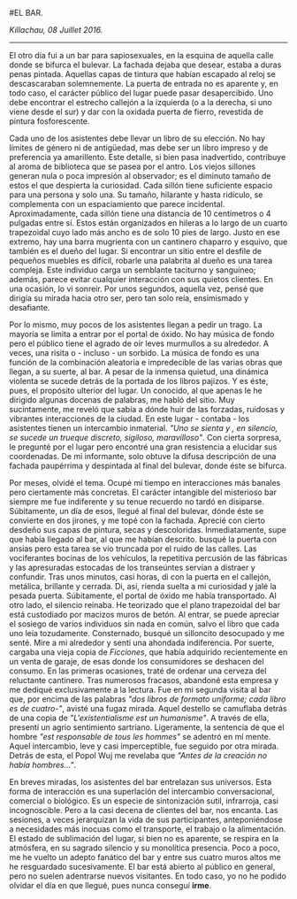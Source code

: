 
#EL BAR.

_Killachau, 08 Juillet 2016._

***


El otro día fui a un bar para sapiosexuales, en la esquina de aquella calle donde se bifurca el bulevar. La fachada dejaba que desear, estaba a duras penas pintada. Aquellas capas de tintura que habían escapado al reloj se descascaraban solemnemente. La puerta de entrada no es aparente y, en todo caso, el carácter público del lugar puede pasar desapercibido. Uno debe encontrar el estrecho callejón a la izquierda (o a la derecha, si uno viene desde el sur) y dar con la oxidada puerta de fierro, revestida de pintura fosforescente.

Cada uno de los asistentes debe llevar un libro de su elección. No hay límites de género ni de antigüedad, mas debe ser un libro impreso y de preferencia ya amarillento. Este detalle, si bien pasa inadvertido, contribuye al aroma de biblioteca que se pasea por el antro. Los viejos sillones generan nula o poca impresión al observador; es el diminuto tamaño de estos el que despierta la curiosidad. Cada sillón tiene suficiente espacio para una persona y solo una. Su tamaño, hilarante y hasta ridículo, se complementa con un espaciamiento que parece incidental. Aproximadamente, cada sillón tiene una distancia de 10 centímetros o 4 pulgadas entre sí. Estos están organizados en hileras a lo largo de un cuarto trapezoidal cuyo lado más ancho es de solo 10 pies de largo. Justo en ese extremo, hay una barra mugrienta con un cantinero chaparro y esquivo, que también es el dueño del lugar. Si encontrar un sitio entre el desfile de pequeños muebles es difícil, robarle una palabrita al dueño es una tarea compleja. Este individuo carga un semblante taciturno y sanguíneo; además, parece evitar cualquier interacción con sus quietos clientes. En una ocasión, lo vi sonreír. Por unos segundos, aquella vez, pensé que dirigía su mirada hacia otro ser, pero tan solo reía, ensimismado y desafiante. 

Por lo mismo, muy pocos de los asistentes llegan a pedir un trago. La mayoría se limita a entrar por el portal de óxido. No hay música de fondo pero el público tiene el agrado de oír leves murmullos a su alrededor. A veces, una risita o - incluso - un sorbido. La música de fondo es una función de la combinación aleatoria e impredecible de las varias obras que llegan, a su suerte, al bar. A pesar de la inmensa quietud, una dinámica violenta se sucede detrás de la portada de los libros pajizos. Y es éste, pues, el propósito ulterior del lugar. Un conocido, al que apenas le he dirigido algunas docenas de palabras, me habló del sitio. Muy sucintamente, me reveló que sabía a dónde huir de las forzadas, ruidosas y vibrantes interacciones de la ciudad. En este lugar - contaba - los asistentes tienen un intercambio inmaterial. *"Uno se sienta y , en silencio, se sucede un trueque discreto, sigiloso, maravilloso"*. Con cierta sorpresa, le pregunté por el lugar pero encontré una gran resistencia a elucidar sus coordenadas. De mi informante, solo obtuve la difusa descripción de una fachada paupérrima y despintada al final del bulevar, donde éste se bifurca.

Por meses, olvidé el tema. Ocupé mi tiempo en interacciones más banales pero ciertamente más concretas. El carácter intangible del misterioso bar siempre me fue indiferente y su tenue recuerdo no tardó en disiparse. Súbitamente, un día de esos, llegué al final del bulevar, dónde éste se convierte en dos jirones, y me topé con la fachada. Aprecié con cierto desdeño sus capas de pintura, secas y descoloridas. Inmediatamente, supe que había llegado al bar, al que me habían descrito. busqué la puerta con ansias pero esta tarea se vio truncada por el ruido de las calles. Las vociferantes bocinas de los vehículos, la repetitiva percusión de las fábricas y las apresuradas estocadas de los transeúntes servían a distraer y confundir. Tras unos minutos, casi horas, di con la puerta en el callejón,  metálica, brillante y cerrada. Di, así, rienda suelta a mi curiosidad y jalé la pesada puerta. Súbitamente, el portal de óxido me había transportado. Al otro lado, el silencio reinaba. He teorizado que el plano trapezoidal del bar está custodiado por macizos muros de betón. Al entrar, se puede apreciar el sosiego de varios individuos sin nada en común, salvo el libro que cada uno leía tozudamente. Consternado, busqué un silloncito desocupado y me senté. Mire a mi alrededor y sentí una ahondada indiferencia. Por suerte, cargaba una vieja copia de *Ficciones*, que había adquirido recientemente en un venta de garaje, de esas donde los consumidores se deshacen del consumo. En las primeras ocasiones, traté de ordenar una cerveza del reluctante cantinero. Tras numerosos fracasos, abandoné esta empresa y me dediqué exclusivamente a la lectura. Fue en mi segunda visita al bar que, por encima de las palabras *"dos libros de formato uniforme; cada libro es de cuatro-"*, avisté una fugaz mirada. Aquel destello se camuflaba detrás de una copia de *"L'existentialisme est un humanisme"*. A través de ella, presentí un agrio sentimiento sartriano. Ligeramente, la sentencia de que el hombre *"est responsable de tous les hommes"* se adentró en mí mente. Aquel intercambio, leve y casi imperceptible, fue seguido por otra mirada. Detrás de esta, el Popol Wuj me revelaba que *"Antes de la creación no había hombres..."*. 

En breves miradas, los asistentes del bar entrelazan sus universos. Esta forma de interacción es una superlación del intercambio conversacional, comercial o biológico. Es un especie de sintonización sutil, infrarroja, casi incognoscible. Pero a la casi decena de clientes del bar, nos encanta. Las sesiones, a veces  jerarquizan la vida de sus participantes, anteponiéndose a necesidades más inocuas como el transporte, el trabajo o la alimentación. El estado de sublimación del lugar, si bien no es aparente, se respira en la atmósfera, en su sagrado silencio y su monolítica presencia. Poco a poco, me he vuelto un adepto fanático del bar y entre sus cuatro muros altos me he resguardado sucesivamente. El bar está abierto al público en general, pero no suelen adentrarse nuevos visitantes. En todo caso, yo no he podido olvidar el día en que llegué, pues nunca conseguí **irme**.
